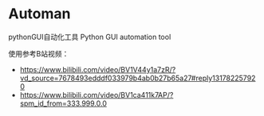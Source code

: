 # Automan
pythonGUI自动化工具 Python GUI automation tool 



使用参考B站视频：

- https://www.bilibili.com/video/BV1V44y1a7zR/?vd_source=7678493edddf033979b4ab0b27b65a27#reply131782257920
- https://www.bilibili.com/video/BV1ca411k7AP/?spm_id_from=333.999.0.0
